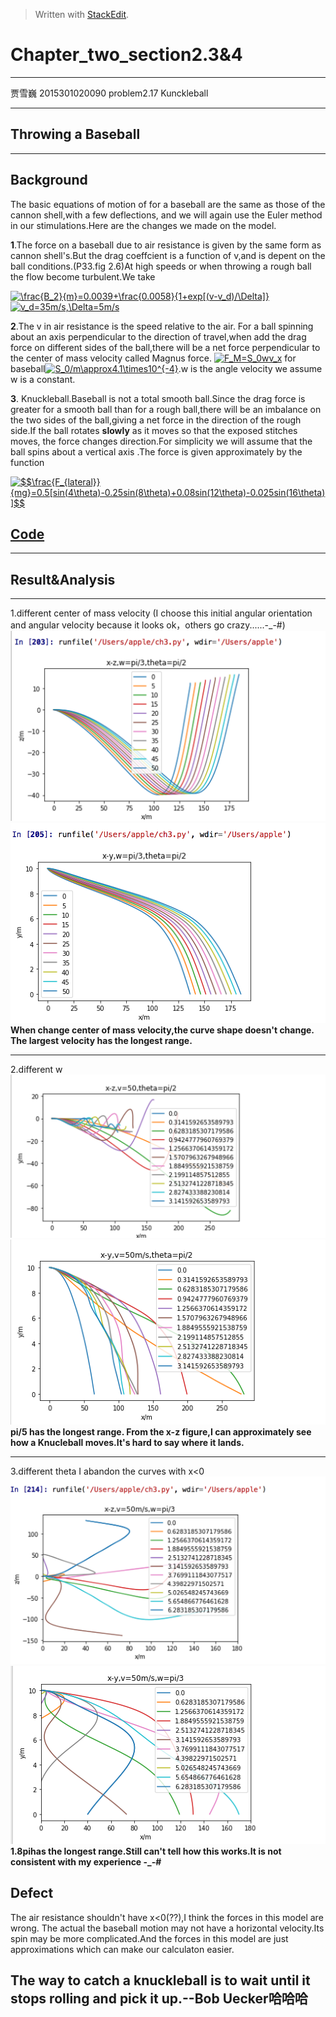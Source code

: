 ﻿


> Written with [StackEdit](https://stackedit.io/).
# Chapter_two_section2.3&4
--------------------

贾雪巍 2015301020090
problem2.17 Kunckleball

--------------------------
## Throwing a Baseball
-----------------------------------

## Background
The basic equations of motion of for a baseball are the same as those of the cannon shell,with a few deflections, and we will again use the Euler method in our stimulations.Here are the changes we made on the model.

**1**.The force on a baseball due to air resistance is given by the same form as cannon shell's.But the drag coeffcient is a function of v,and is depent on the ball conditions.(P33.fig 2.6)At high speeds or when throwing a rough ball the flow become turbulent.We take 

<a href="http://www.codecogs.com/eqnedit.php?latex=\frac{B_2}{m}=0.0039&plus;\frac{0.0058}{1&plus;exp[(v-v_d)/\Delta]}" target="_blank"><img src="http://latex.codecogs.com/gif.latex?\frac{B_2}{m}=0.0039&plus;\frac{0.0058}{1&plus;exp[(v-v_d)/\Delta]}" title="\frac{B_2}{m}=0.0039+\frac{0.0058}{1+exp[(v-v_d)/\Delta]}" /></a>
<a href="http://www.codecogs.com/eqnedit.php?latex=v_d=35m/s,\Delta=5m/s" target="_blank"><img src="http://latex.codecogs.com/gif.latex?v_d=35m/s,\Delta=5m/s" title="v_d=35m/s,\Delta=5m/s" /></a>

**2**.The v in air resistance is the speed relative to the air. For a ball spinning about an axis perpendicular to the direction of travel,when add the drag force on different sides of the ball,there will be a net force perpendicular to the center of mass velocity called Magnus force.
<a href="http://www.codecogs.com/eqnedit.php?latex=F_M=S_0wv_x" target="_blank"><img src="http://latex.codecogs.com/gif.latex?F_M=S_0wv_x" title="F_M=S_0wv_x" /></a>
for baseball<a href="http://www.codecogs.com/eqnedit.php?wlatex=S_0/m\approx4.1\times10^{-4}" target="_blank"><img src="http://latex.codecogs.com/gif.latex?S_0/m\approx4.1\times10^{-4}" title="S_0/m\approx4.1\times10^{-4}" /></a>.w is the angle velocity we assume w is a constant.

**3**.  Knuckleball.Baseball is not a total smooth ball.Since the drag force is greater for a smooth ball than for a rough ball,there will be an imbalance on the two sides of the ball,giving a net force in the direction of the rough side.If the ball rotates **slowly** as it moves so that the exposed stitches moves, the force changes direction.For simplicity we will assume that the ball spins about a vertical axis .The force is given approximately by the function

<a href="http://www.codecogs.com/eqnedit.php?latex=$$\frac{F_{lateral}}{mg}=0.5[sin(4\theta)-0.25sin(8\theta)&plus;0.08sin(12\theta)-0.025sin(16\theta)]$$" target="_blank"><img src="http://latex.codecogs.com/gif.latex?$$\frac{F_{lateral}}{mg}=0.5[sin(4\theta)-0.25sin(8\theta)&plus;0.08sin(12\theta)-0.025sin(16\theta)]$$" title="$$\frac{F_{lateral}}{mg}=0.5[sin(4\theta)-0.25sin(8\theta)+0.08sin(12\theta)-0.025sin(16\theta)]$$" /></a>


## [Code](https://github.com/jxw666/computationalphysics_N2015301020090/blob/master/ch3.py)
--------------------

## Result&Analysis
---------------------
1.different center of mass velocity
(I choose this initial angular orientation and angular velocity because it looks ok，others go crazy......-_-#)
![FIG1](https://github.com/jxw666/computationalphysics_N2015301020090/blob/master/ball1.png)
![fig2](https://github.com/jxw666/computationalphysics_N2015301020090/blob/master/ball2.png)
 **When change center of mass velocity,the curve shape doesn't change.**
 **The largest velocity has the longest range.**

---------------------------
2.different w
![fig3](https://github.com/jxw666/computationalphysics_N2015301020090/blob/master/ball3.png)
![fig4](https://github.com/jxw666/computationalphysics_N2015301020090/blob/master/ball4.png)
**pi/5 has the longest range.
From the x-z figure,I can approximately see how a Knucleball moves.It's hard to say where it lands.**

----------------
3.different theta
I abandon the curves with x<0
![fig5](https://github.com/jxw666/computationalphysics_N2015301020090/blob/master/ball5.png)
![fig6](https://github.com/jxw666/computationalphysics_N2015301020090/blob/master/ball6.png)
**1.8pihas the longest range.Still can't tell how this works.It is not consistent with my experience -_-#**
## Defect
The air resistance shouldn't have x<0(??),I think the forces in this model are wrong.
The actual the baseball motion may not have a horizontal velocity.Its spin may be more complicated.And the forces in this model are just approximations which can make our calculaton easier. 
## The way to catch a knuckleball is to wait until it stops rolling and pick it up.--Bob Uecker哈哈哈
